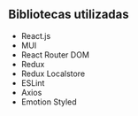## Bibliotecas utilizadas
- React.js
- MUI
- React Router DOM
- Redux
- Redux Localstore
- ESLint
- Axios
- Emotion Styled